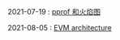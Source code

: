 2021-07-19 : [pprof 和火焰图](https://xargin.com/pprof-and-flamegraph/)

2021-08-05 : [EVM architecture](https://fullstacks.org/materials/ethereumbook/14_evm.html)
